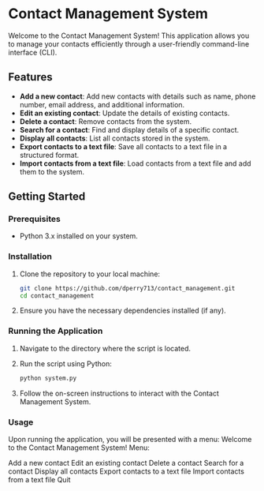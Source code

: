 # Contact Management System

Welcome to the Contact Management System! This application allows you to manage your contacts efficiently through a user-friendly command-line interface (CLI).

## Features

- **Add a new contact**: Add new contacts with details such as name, phone number, email address, and additional information.
- **Edit an existing contact**: Update the details of existing contacts.
- **Delete a contact**: Remove contacts from the system.
- **Search for a contact**: Find and display details of a specific contact.
- **Display all contacts**: List all contacts stored in the system.
- **Export contacts to a text file**: Save all contacts to a text file in a structured format.
- **Import contacts from a text file**: Load contacts from a text file and add them to the system.

## Getting Started

### Prerequisites

- Python 3.x installed on your system.

### Installation

1. Clone the repository to your local machine:

    ```bash
    git clone https://github.com/dperry713/contact_management.git
    cd contact_management
    ```

2. Ensure you have the necessary dependencies installed (if any).

### Running the Application

1. Navigate to the directory where the script is located.
2. Run the script using Python:

    ```bash
    python system.py
    ```

3. Follow the on-screen instructions to interact with the Contact Management System.

### Usage

Upon running the application, you will be presented with a menu:
Welcome to the Contact Management System! Menu:

Add a new contact
Edit an existing contact
Delete a contact
Search for a contact
Display all contacts
Export contacts to a text file
Import contacts from a text file
Quit
